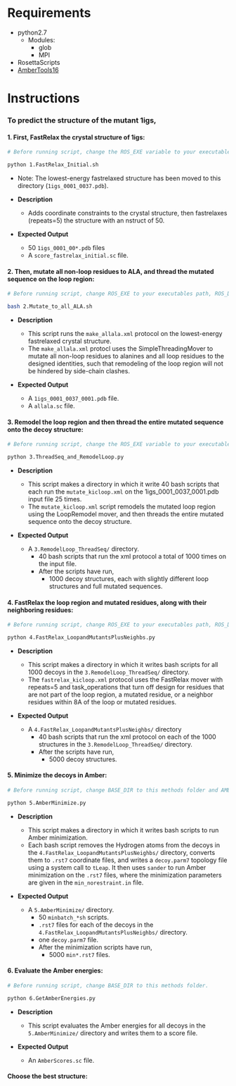 Requirements
============
- python2.7
    - Modules:
        - glob
        - MPI
- RosettaScripts
- [AmberTools16](http://ambermd.org/AmberTools16-get.html)

Instructions
============

### To predict the structure of the mutant 1igs,

#### 1. First, FastRelax the crystal structure of 1igs:

```bash
# Before running script, change the ROS_EXE variable to your executables path, ROS_DB to your database path, and BASE_DIR to this methods folder.

python 1.FastRelax_Initial.sh
```

- Note: The lowest-energy fastrelaxed structure has been moved to this directory (`1igs_0001_0037.pdb`).

- **Description**
    - Adds coordinate constraints to the crystal structure, then fastrelaxes (repeats=5) the structure with an nstruct of 50.
    
- **Expected Output**
    - 50 `1igs_0001_00*.pdb` files
    - A `score_fastrelax_initial.sc` file.

#### 2. Then, mutate all non-loop residues to ALA, and thread the mutated sequence on the loop region:

```bash
# Before running script, change ROS_EXE to your executables path, ROS_DB to your database path, and BASE_DIR to this methods folder.

bash 2.Mutate_to_all_ALA.sh
```

- **Description**  
    - This script runs the `make_allala.xml` protocol on the lowest-energy fastrelaxed crystal structure.
    - The `make_allala.xml` protocl uses the SimpleThreadingMover to mutate all non-loop residues to alanines and all loop residues to the designed identities, such that remodeling of the loop region will not be hindered by side-chain clashes.

- **Expected Output**
    - A `1igs_0001_0037_0001.pdb` file.
    - A `allala.sc` file.

#### 3. Remodel the loop region and then thread the entire mutated sequence onto the decoy structure:

```bash
# Before running script, change the ROS_EXE variable to your executables path, ROS_DB to your database path, and BASE_DIR to this methods folder.

python 3.ThreadSeq_and_RemodelLoop.py
```

- **Description**  
    - This script makes a directory in which it write 40 bash scripts that each run the `mutate_kicloop.xml` on the 1igs_0001_0037_0001.pdb input file 25 times.
    - The `mutate_kicloop.xml` script remodels the mutated loop region using the LoopRemodel mover, and then threads the entire mutated sequence onto the decoy structure.

- **Expected Output**
    - A `3.RemodelLoop_ThreadSeq/` directory.
        - 40 bash scripts that run the xml protocol a total of 1000 times on the input file.
        - After the scripts have run, 
            - 1000 decoy structures, each with slightly different loop structures and full mutated sequences.

#### 4. FastRelax the loop region and mutated residues, along with their neighboring residues:

```bash
# Before running script, change ROS_EXE to your executables path, ROS_DB to your database path, and BASE_DIR to this methods folder.

python 4.FastRelax_LoopandMutantsPlusNeighbs.py
```

- **Description**  
    - This script makes a directory in which it writes bash scripts for all 1000 decoys in the `3.RemodelLoop_ThreadSeq/` directory.
    - The `fastrelax_kicloop.xml` protocol uses the FastRelax mover with repeats=5 and task_operations that turn off design for residues that are not part of the loop region, a mutated residue, or a neighbor residues within 8A of the loop or mutated residues.

- **Expected Output**
    - A `4.FastRelax_LoopandMutantsPlusNeighbs/` directory
        - 40 bash scripts that run the xml protocol on each of the 1000 structures in the `3.RemodelLoop_ThreadSeq/` directory.
        - After the scripts have run,
            - 5000 decoy structures.

#### 5. Minimize the decoys in Amber:

```bash
# Before running script, change BASE_DIR to this methods folder and AMBER_SOURCE to the location of your AmberTool16 amber.sh file.

python 5.AmberMinimize.py
```

- **Description**  
    - This script makes a directory in which it writes bash scripts to run Amber minimization.
    - Each bash script removes the Hydrogen atoms from the decoys in the `4.FastRelax_LoopandMutantsPlusNeighbs/` directory, converts them to `.rst7` coordinate files, and writes a `decoy.parm7` topology file using a system call to `tLeap`. It then uses `sander` to run Amber minimization on the `.rst7` files, where the minimization parameters are given in the `min_norestraint.in` file.

- **Expected Output**
    - A `5.AmberMinimize/` directory.
        - 50 `minbatch_*sh` scripts.
        - `.rst7` files for each of the decoys in the `4.FastRelax_LoopandMutantsPlusNeighbs/` directory.
        - one `decoy.parm7` file.
        - After the minimization scripts have run,
            - 5000 `min*.rst7` files.


#### 6. Evaluate the Amber energies:

```bash
# Before running script, change BASE_DIR to this methods folder.

python 6.GetAmberEnergies.py
```

- **Description**  
    - This script evaluates the Amber energies for all decoys in the `5.AmberMinimize/` directory and writes them to a score file.

- **Expected Output**
    - An `AmberScores.sc` file.

#### Choose the best structure:
